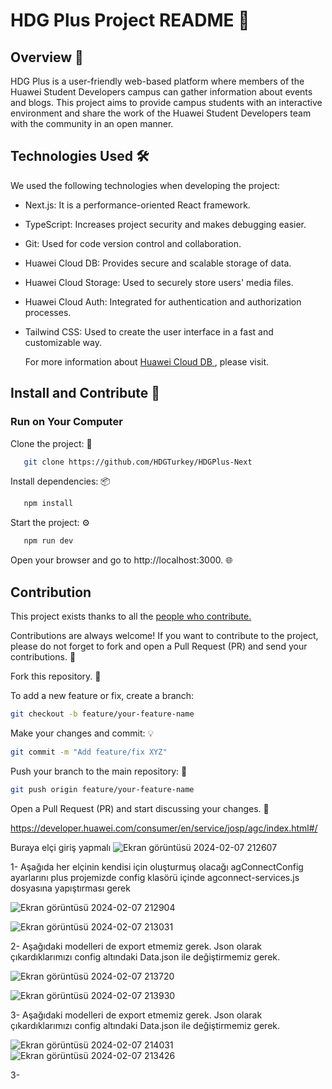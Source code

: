 # HDG Plus Project README 🚀

## Overview 📜

HDG Plus is a user-friendly web-based platform where members of the Huawei Student Developers campus can gather information about events and blogs. This project aims to provide campus students with an interactive environment and share the work of the Huawei Student Developers team with the community in an open manner.

## Technologies Used 🛠️
We used the following technologies when developing the project:
- Next.js: It is a performance-oriented React framework.
- TypeScript: Increases project security and makes debugging easier.
- Git: Used for code version control and collaboration.
- Huawei Cloud DB: Provides secure and scalable storage of data.
- Huawei Cloud Storage: Used to securely store users' media files.
- Huawei Cloud Auth: Integrated for authentication and authorization processes.
- Tailwind CSS: Used to create the user interface in a fast and customizable way.

  For more information about [Huawei Cloud DB ](https://developer.huawei.com/consumer/en/agconnect/), please visit.
## Install and Contribute 🤝

### Run on Your Computer

Clone the project: 🧬
```bash
   git clone https://github.com/HDGTurkey/HDGPlus-Next
```


Install dependencies: 📦


```bash
   npm install
```

Start the project: ⚙️

```bash
   npm run dev
```

Open your browser and go to http://localhost:3000. 🌐

## Contribution


This project exists thanks to all the [people who contribute.](https://github.com/HDGTurkey/turbothrill/graphs/contributors)

Contributions are always welcome! If you want to contribute to the project, please do not forget to fork and open a Pull Request (PR) and send your contributions. 🚧

Fork this repository. 🍴

To add a new feature or fix, create a branch:

```bash
git checkout -b feature/your-feature-name
```

Make your changes and commit: 💡

```bash
git commit -m "Add feature/fix XYZ"
```

Push your branch to the main repository: 🚀

```bash
git push origin feature/your-feature-name
```

Open a Pull Request (PR) and start discussing your changes. 📣




https://developer.huawei.com/consumer/en/service/josp/agc/index.html#/

Buraya elçi giriş yapmalı
  ![Ekran görüntüsü 2024-02-07 212607](https://github.com/HDGTurkey/turbothrill/assets/61888196/d1905993-815a-4133-9eca-e9204945a42f)

 1-  Aşağıda her elçinin kendisi için oluşturmuş olacağı agConnectConfig ayarlarını plus projemizde config klasörü içinde agconnect-services.js dosyasına yapıştırması gerek

![Ekran görüntüsü 2024-02-07 212904](https://github.com/HDGTurkey/turbothrill/assets/61888196/09920308-48f2-4c50-8f52-b538afd3243f)

![Ekran görüntüsü 2024-02-07 213031](https://github.com/HDGTurkey/turbothrill/assets/61888196/400b2971-51af-423a-83da-134519fe1b08)

2- Aşağıdaki modelleri de export etmemiz gerek. Json olarak çıkardıklarımızı config altındaki Data.json ile değiştirmemiz gerek.

![Ekran görüntüsü 2024-02-07 213720](https://github.com/HDGTurkey/turbothrill/assets/61888196/c0175cb4-6c0c-4e0b-b4e9-78cccb3532fa)

![Ekran görüntüsü 2024-02-07 213930](https://github.com/HDGTurkey/turbothrill/assets/61888196/a4b19cf4-28b9-45fe-91f8-b5c5c1b764db)

3- Aşağıdaki modelleri de export etmemiz gerek. Json olarak çıkardıklarımızı config altındaki Data.json ile değiştirmemiz gerek.

![Ekran görüntüsü 2024-02-07 214031](https://github.com/HDGTurkey/turbothrill/assets/61888196/a5bba452-e007-498f-a3bf-4966fb748a4d)
![Ekran görüntüsü 2024-02-07 213426](https://github.com/HDGTurkey/turbothrill/assets/61888196/6411fd6a-2701-407d-8ee3-9a64927a0a6d)

3- 

